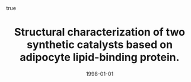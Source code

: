---
id: ory1998structural
title: Structural characterization of two synthetic catalysts based on adipocyte lipid-binding
  protein.
date: '1998-01-01'
authors:
- Ory, Jeramia J and Mazhary, Aram and Kuang, Hao and Davies, Ron R and Distefano,
  Mark D and Banaszak, Leonard J
doi: ''
publication: 'In: *Protein engineering* 11'
publication_types:
- '1'
selected: false
tags: []
projects: []
math: true

---